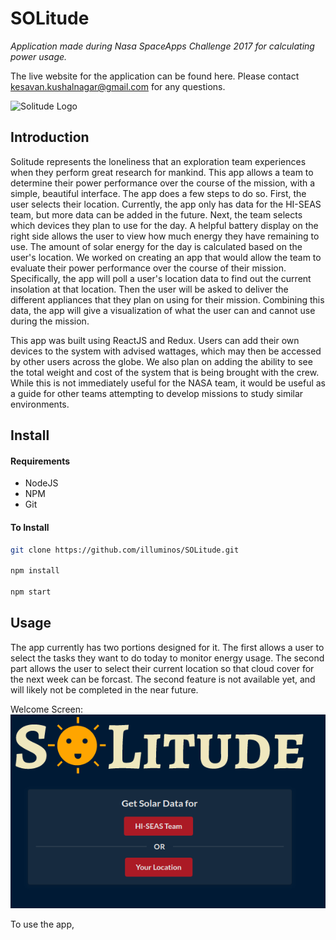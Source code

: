 # SOLitude
*Application made during Nasa SpaceApps Challenge 2017 for calculating power usage.*

The live website for the application can be found here. Please contact kesavan.kushalnagar@gmail.com for any questions.

![Solitude Logo](Artwork/solitude_wallpaper.png)
## Introduction
Solitude represents the loneliness that an exploration team experiences when they perform great research for mankind. This app allows a team to determine their power performance over the course of the mission, with a simple, beautiful interface. The app does a few steps to do so. First, the user selects their location. Currently, the app only has data for the HI-SEAS team, but more data can be added in the future. Next, the team selects which devices they plan to use for the day. A helpful battery display on the right side allows the user to view how much energy they have remaining to use. The amount of solar energy for the day is calculated based on the user's location. 
We worked on creating an app that would allow the team to evaluate their power performance over the course of their mission. Specifically, the app will poll a user's location data to find out the current insolation at that location. Then the user will be asked to deliver the different appliances that they plan on using for their mission. Combining this data, the app will give a visualization of what the user can and cannot use during the mission.

This app was built using ReactJS and Redux. Users can add their own devices to the system with advised wattages, which may then be accessed by other users across the globe. We also plan on adding the ability to see the total weight and cost of the system that is being brought with the crew. While this is not immediately useful for the NASA team, it would be useful as a guide for other teams attempting to develop missions to study similar environments.

## Install

#### Requirements

* NodeJS
* NPM
* Git

#### To Install
```bash
git clone https://github.com/illuminos/SOLitude.git

npm install

npm start
```

## Usage

The app currently has two portions designed for it. The first allows a user to select the tasks they want to do today to monitor energy usage. The second part allows the user to select their current location so that cloud cover for the next week can be forcast. The second feature is not available yet, and will likely not be completed in the near future. 


Welcome Screen: 
![alt text](https://raw.githubusercontent.com/kasplat/SOLitude/master/Artwork/opening_screen.png)

To use the app,
